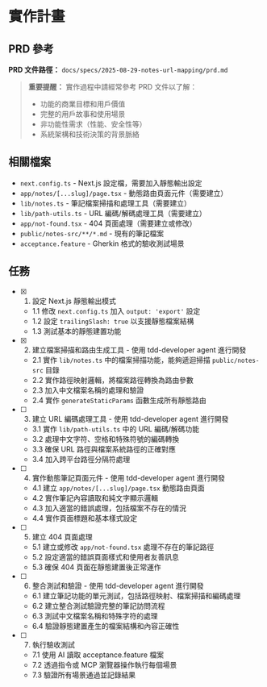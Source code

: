 # 實作計畫

## PRD 參考

**PRD 文件路徑：** `docs/specs/2025-08-29-notes-url-mapping/prd.md`

> **重要提醒：** 實作過程中請經常參考 PRD 文件以了解：
>
> - 功能的商業目標和用戶價值
> - 完整的用戶故事和使用場景
> - 非功能性需求（性能、安全性等）
> - 系統架構和技術決策的背景脈絡

## 相關檔案

- `next.config.ts` - Next.js 設定檔，需要加入靜態輸出設定
- `app/notes/[...slug]/page.tsx` - 動態路由頁面元件（需要建立）
- `lib/notes.ts` - 筆記檔案掃描和處理工具（需要建立）
- `lib/path-utils.ts` - URL 編碼/解碼處理工具（需要建立）
- `app/not-found.tsx` - 404 頁面處理（需要建立或修改）
- `public/notes-src/**/*.md` - 現有的筆記檔案
- `acceptance.feature` - Gherkin 格式的驗收測試場景

## 任務

- [x] 1. 設定 Next.js 靜態輸出模式
  - 1.1 修改 `next.config.ts` 加入 `output: 'export'` 設定
  - 1.2 設定 `trailingSlash: true` 以支援靜態檔案結構
  - 1.3 測試基本的靜態建置功能

- [x] 2. 建立檔案掃描和路由生成工具 - 使用 tdd-developer agent 進行開發
  - 2.1 實作 `lib/notes.ts` 中的檔案掃描功能，能夠遞迴掃描 `public/notes-src` 目錄
  - 2.2 實作路徑映射邏輯，將檔案路徑轉換為路由參數
  - 2.3 加入中文檔案名稱的處理和驗證
  - 2.4 實作 `generateStaticParams` 函數生成所有靜態路由

- [ ] 3. 建立 URL 編碼處理工具 - 使用 tdd-developer agent 進行開發
  - 3.1 實作 `lib/path-utils.ts` 中的 URL 編碼/解碼功能
  - 3.2 處理中文字符、空格和特殊符號的編碼轉換
  - 3.3 確保 URL 路徑與檔案系統路徑的正確對應
  - 3.4 加入跨平台路徑分隔符處理

- [ ] 4. 實作動態筆記頁面元件 - 使用 tdd-developer agent 進行開發
  - 4.1 建立 `app/notes/[...slug]/page.tsx` 動態路由頁面
  - 4.2 實作筆記內容讀取和純文字顯示邏輯
  - 4.3 加入適當的錯誤處理，包括檔案不存在的情況
  - 4.4 實作頁面標題和基本樣式設定

- [ ] 5. 建立 404 頁面處理
  - 5.1 建立或修改 `app/not-found.tsx` 處理不存在的筆記路徑
  - 5.2 設定適當的錯誤頁面樣式和使用者友善訊息
  - 5.3 確保 404 頁面在靜態建置後正常運作

- [ ] 6. 整合測試和驗證 - 使用 tdd-developer agent 進行開發
  - 6.1 建立筆記功能的單元測試，包括路徑映射、檔案掃描和編碼處理
  - 6.2 建立整合測試驗證完整的筆記訪問流程
  - 6.3 測試中文檔案名稱和特殊字符的處理
  - 6.4 驗證靜態建置產生的檔案結構和內容正確性

- [ ] 7. 執行驗收測試
  - 7.1 使用 AI 讀取 acceptance.feature 檔案
  - 7.2 透過指令或 MCP 瀏覽器操作執行每個場景
  - 7.3 驗證所有場景通過並記錄結果